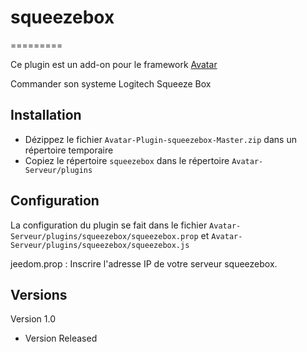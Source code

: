 # squeezebox
=========

Ce plugin est un add-on pour le framework [Avatar](https://github.com/Spikharpax/Avatar-Serveur)

Commander son systeme Logitech Squeeze Box


## Installation

- Dézippez le fichier `Avatar-Plugin-squeezebox-Master.zip` dans un répertoire temporaire
- Copiez le répertoire `squeezebox` dans le répertoire `Avatar-Serveur/plugins`


## Configuration
La configuration du plugin se fait dans le fichier `Avatar-Serveur/plugins/squeezebox/squeezebox.prop` et `Avatar-Serveur/plugins/squeezebox/squeezebox.js`

jeedom.prop :
Inscrire l'adresse IP de votre serveur squeezebox.
   
## Versions

Version 1.0
- Version Released

